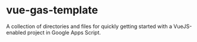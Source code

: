 # vue-gas-template
A collection of directories and files for quickly getting started with a VueJS-enabled project in Google Apps Script.
